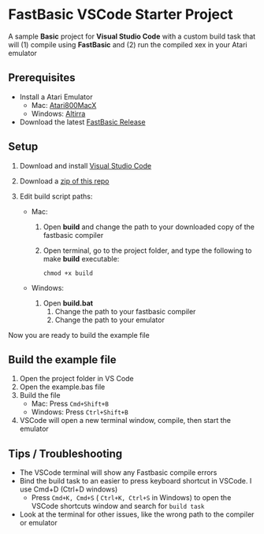 FastBasic VSCode Starter Project
========================

A sample **Basic** project for **Visual Studio Code** with a custom build task that will (1) compile using **FastBasic** and (2) run the compiled xex in your Atari emulator


Prerequisites
------------
 - Install a Atari Emulator
    -  Mac: [Atari800MacX](https://www.atarimac.com/atari800macx.php) 
    -  Windows: [Altirra](https://www.virtualdub.org/altirra.html) 
 - Download the latest [FastBasic Release](https://github.com/dmsc/fastbasic/releases/)
    
Setup
------------
1. Download and install [Visual Studio Code](https://code.visualstudio.com/)
2. Download a [zip of this repo](https://github.com/EricCarrGH/fastbasic-starterproject/archive/refs/heads/main.zip)
3. Edit build script paths:

    - Mac:
        1. Open **build** and change the path to your downloaded copy of the fastbasic compiler
        2. Open terminal, go to the project folder, and type the following to make **build** executable:
            
            `chmod +x build`
    
    - Windows:
        1. Open **build.bat**
            1. Change the path to your fastbasic compiler
            2. Change the path to your emulator
 
Now you are ready to build the example file

Build the example file
----------
1. Open the project folder in VS Code
2. Open the example.bas file
3. Build the file
    - Mac: Press `Cmd+Shift+B`
    - Windows: Press `Ctrl+Shift+B`
4. VSCode will open a new terminal window, compile, then start the emulator


Tips / Troubleshooting
-------------------
 - The VSCode terminal will show any Fastbasic compile errors
 - Bind the build task to an easier to press keyboard shortcut in VSCode. I use Cmd+D (Ctrl+D windows)
     - Press `Cmd+K, Cmd+S` ( `Ctrl+K, Ctrl+S` in Windows) to open the VSCode shortcuts window and search for `build task`
 - Look at the terminal for other issues, like the wrong path to the compiler or emulator
    
    
